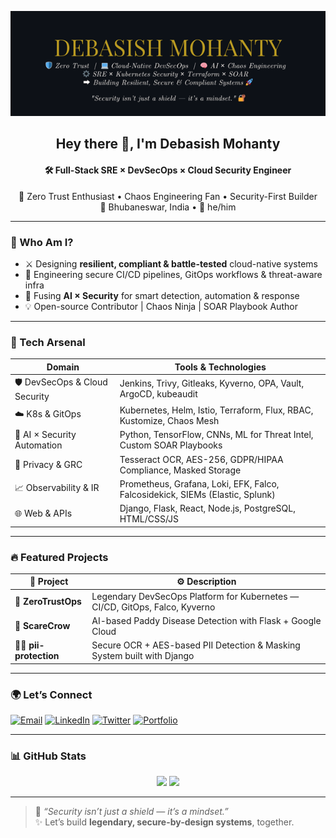 <p align="center">
  <img src="./banner-github.png" alt="Debasish Mohanty - GitHub Banner" />
</p>

<h2 align="center">Hey there 👋, I'm <strong>Debasish Mohanty</strong></h2>
<h4 align="center">🛠️ Full-Stack SRE × DevSecOps × Cloud Security Engineer</h4>

<p align="center">
  🌱 Zero Trust Enthusiast • Chaos Engineering Fan • Security-First Builder<br>
  📍 Bhubaneswar, India • 💬 he/him
</p>

---

### 🧠 Who Am I?

- ⚔️ Designing **resilient, compliant & battle-tested** cloud-native systems
- 🔐 Engineering secure CI/CD pipelines, GitOps workflows & threat-aware infra
- 🤖 Fusing **AI × Security** for smart detection, automation & response
- 💡 Open-source Contributor | Chaos Ninja | SOAR Playbook Author

---

### 🧰 Tech Arsenal

| Domain                         | Tools & Technologies                                                                 |
|-------------------------------|---------------------------------------------------------------------------------------|
| 🛡️ DevSecOps & Cloud Security | Jenkins, Trivy, Gitleaks, Kyverno, OPA, Vault, ArgoCD, kubeaudit                     |
| ☁️ K8s & GitOps                | Kubernetes, Helm, Istio, Terraform, Flux, RBAC, Kustomize, Chaos Mesh                |
| 🤖 AI × Security Automation    | Python, TensorFlow, CNNs, ML for Threat Intel, Custom SOAR Playbooks                |
| 🔐 Privacy & GRC               | Tesseract OCR, AES-256, GDPR/HIPAA Compliance, Masked Storage                        |
| 📈 Observability & IR         | Prometheus, Grafana, Loki, EFK, Falco, Falcosidekick, SIEMs (Elastic, Splunk)       |
| 🌐 Web & APIs                  | Django, Flask, React, Node.js, PostgreSQL, HTML/CSS/JS                              |

---

### 🔥 Featured Projects

| 🚀 Project          | ⚙️ Description                                                                 |
|---------------------|---------------------------------------------------------------------------------|
| 🔐 **ZeroTrustOps** | Legendary DevSecOps Platform for Kubernetes — CI/CD, GitOps, Falco, Kyverno     |
| 🌾 **ScareCrow**    | AI-based Paddy Disease Detection with Flask + Google Cloud                      |
| 🕵️‍♂️ **pii-protection** | Secure OCR + AES-based PII Detection & Masking System built with Django           |

---

### 🌍 Let’s Connect

[![Email](https://img.shields.io/badge/Email-debasishmohanty.cse@gmail.com-red?style=flat-square&logo=gmail)](mailto:debasishm87@gmail.com)
[![LinkedIn](www.linkedin.com/in/debasish-mohanty-47095927b)]()
[![Twitter](https://img.shields.io/badge/Twitter-Coming_Soon-1DA1F2?style=flat-square&logo=twitter)]()
[![Portfolio](https://img.shields.io/badge/Portfolio-Coming_Soon-orange?style=flat-square&logo=web)]()

---

### 📊 GitHub Stats

<p align="center">
  <img src="https://github-readme-stats.vercel.app/api?username=Debasish-87&show_icons=true&theme=radical" width="48%" />
  <img src="https://github-readme-stats.vercel.app/api/top-langs/?username=Debasish-87&layout=compact&theme=radical" width="48%" />
</p>

---

> 🧠 _“Security isn’t just a shield — it’s a mindset.”_  
> ✨ Let’s build **legendary, secure-by-design systems**, together.
